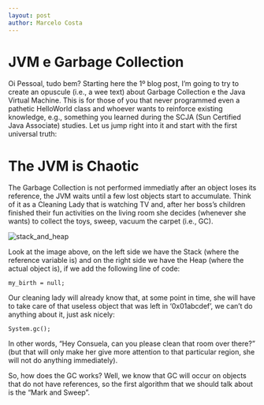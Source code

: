 ```yaml
---
layout: post
author: Marcelo Costa
---
```

# JVM e Garbage Collection

Oi Pessoal, tudo bem? Starting here the 1º blog post, I’m going to try to create an opuscule (i.e., a wee text) about Garbage Collection e the Java Virtual Machine. This is for those of you that never programmed even a pathetic HelloWorld class and whoever wants to reinforce existing knowledge, e.g., something you learned during the SCJA (Sun Certified Java Associate) studies. Let us jump right into it and start with the first universal truth:

# The JVM is Chaotic

The Garbage Collection is not performed immediatly after an object loses its reference, the JVM waits until a few lost objects start to accumulate. Think of it as a Cleaning Lady that is watching TV and, after her boss’s children finished their fun activities on the living room she decides (whenever she wants) to collect the toys, sweep, vacuum the carpet (i.e., GC).

![stack_and_heap](https://themarcelor.github.com/blog/assets/img/stack_and_heap.jpg)

Look at the image above, on the left side we have the Stack (where the reference variable is) and on the right side we have the Heap (where the actual object is), if we add the following line of code:

`my_birth = null;`

Our cleaning lady will already know that, at some point in time, she will have to take care of that useless object that was left in ‘0x01abcdef’, we can’t do anything about it, just ask nicely:

`System.gc();`

In other words, “Hey Consuela, can you please clean that room over there?” (but that will only make her give more attention to that particular region, she will not do anything immediately).

So, how does the GC works? Well, we know that GC will occur on objects that do not have references, so the first algorithm that we should talk about is the “Mark and Sweep”.
